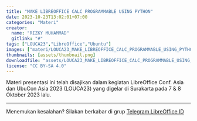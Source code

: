 ```yaml
---
title: "MAKE LIBREOFFICE CALC PROGRAMMABLE USING PYTHON"
date: 2023-10-23T13:02:01+07:00
categories: "Materi"
creator: 
  name: "RIZKY MUHAMMAD"
  gitlink: "#"
tags: ["LOUCA23","LibreOffice","Ubuntu"]
images: ["materi/LOUCA23_MAKE_LIBREOFFICE_CALC_PROGRAMMABLE_USING_PYTHON_by_RIZKY_MUHAMMAD/thumbnail.png"]
thumbnails: [assets/thumbnail.png]
downloadfile: "assets/LOUCA23_MAKE_LIBREOFFICE_CALC_PROGRAMMABLE_USING_PYTHON_by_RIZKY_MUHAMMAD.zip"
license: "CC BY-SA 4.0"
---
```


Materi presentasi ini telah disajikan dalam kegiatan LibreOffice Conf. Asia dan UbuCon Asia 2023 (LOUCA23) yang digelar di Surakarta pada 7 & 8 Oktober 2023 lalu.

---
Menemukan kesalahan? Silakan berkabar di grup [Telegram LibreOffice ID](https://t.me/LibreOfficeID)

